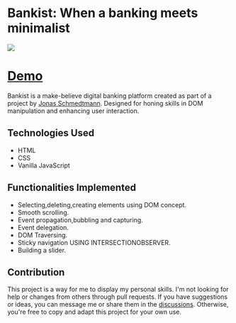 # Bankist: When a banking meets minimalist

<img src="https://github.com/tanzeem131/Bankist-When-a-banking-meets-minimalist/blob/main/img/preview_img.png" ></img>

# [Demo](https://bankistapppage.netlify.app/)

Bankist is a make-believe digital banking platform created as part of a project by <a href="https://github.com/jonasschmedtmann">Jonas Schmedtmann</a>. Designed for honing skills in DOM manipulation and enhancing user interaction.

## Technologies Used
- HTML
- CSS
- Vanilla JavaScript

## Functionalities Implemented

- Selecting,deleting,creating elements using DOM concept.
- Smooth scrolling.
- Event propagation,bubbling and capturing.
- Event delegation.
- DOM Traversing.
- Sticky navigation USING INTERSECTIONOBSERVER.
- Building a slider.


## Contribution

This project is a way for me to display my personal skills. I'm not looking for help or changes from others through pull requests. If you have suggestions or ideas, you can message me or share them in the [discussions](https://github.com/tanzeem131). Otherwise, you're free to copy and adapt this project for your own use.
